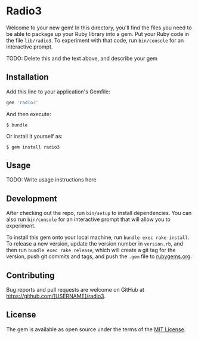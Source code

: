 # Radio3

Welcome to your new gem! In this directory, you'll find the files you need to be able to package up your Ruby library into a gem. Put your Ruby code in the file `lib/radio3`. To experiment with that code, run `bin/console` for an interactive prompt.

TODO: Delete this and the text above, and describe your gem

## Installation

Add this line to your application's Gemfile:

```ruby
gem 'radio3'
```

And then execute:

    $ bundle

Or install it yourself as:

    $ gem install radio3

## Usage

TODO: Write usage instructions here

## Development

After checking out the repo, run `bin/setup` to install dependencies. You can also run `bin/console` for an interactive prompt that will allow you to experiment.

To install this gem onto your local machine, run `bundle exec rake install`. To release a new version, update the version number in `version.rb`, and then run `bundle exec rake release`, which will create a git tag for the version, push git commits and tags, and push the `.gem` file to [rubygems.org](https://rubygems.org).

## Contributing

Bug reports and pull requests are welcome on GitHub at https://github.com/[USERNAME]/radio3.


## License

The gem is available as open source under the terms of the [MIT License](http://opensource.org/licenses/MIT).

